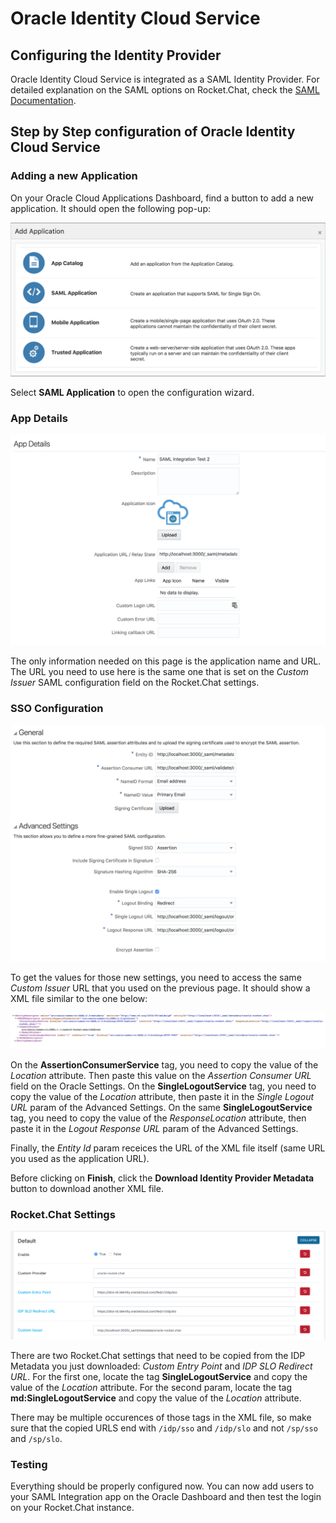 # Oracle Identity Cloud Service

## Configuring the Identity Provider

Oracle Identity Cloud Service is integrated as a SAML Identity Provider. For detailed explanation on the SAML options on Rocket.Chat, check the [SAML Documentation](./).

## Step by Step configuration of Oracle Identity Cloud Service

### Adding a new Application

On your Oracle Cloud Applications Dashboard, find a button to add a new application. It should open the following pop-up:

![](../../../.gitbook/assets/AddApplication.png)

Select **SAML Application** to open the configuration wizard.

### App Details

![](../../../.gitbook/assets/AppDetails.png)

The only information needed on this page is the application name and URL. The URL you need to use here is the same one that is set on the _Custom Issuer_ SAML configuration field on the Rocket.Chat settings.

### SSO Configuration

![](../../../.gitbook/assets/SSOConfiguration.png)

To get the values for those new settings, you need to access the same _Custom Issuer_ URL that you used on the previous page. It should show a XML file similar to the one below:

![](../../../.gitbook/assets/SampleXMLConfiguration.png)

On the **AssertionConsumerService** tag, you need to copy the value of the _Location_ attribute. Then paste this value on the _Assertion Consumer URL_ field on the Oracle Settings. On the **SingleLogoutService** tag, you need to copy the value of the _Location_ attribute, then paste it in the _Single Logout URL_ param of the Advanced Settings. On the same **SingleLogoutService** tag, you need to copy the value of the _ResponseLocation_ attribute, then paste it in the _Logout Response URL_ param of the Advanced Settings.

Finally, the _Entity Id_ param receices the URL of the XML file itself \(same URL you used as the application URL\).

Before clicking on **Finish**, click the **Download Identity Provider Metadata** button to download another XML file.

### Rocket.Chat Settings

![](../../../.gitbook/assets/RocketChatSettings.png)

There are two Rocket.Chat settings that need to be copied from the IDP Metadata you just downloaded: _Custom Entry Point_ and _IDP SLO Redirect URL_. For the first one, locate the tag **SingleLogoutService** and copy the value of the _Location_ attribute. For the second param, locate the tag **md:SingleLogoutService** and copy the value of the _Location_ attribute.

There may be multiple occurences of those tags in the XML file, so make sure that the copied URLS end with `/idp/sso` and `/idp/slo` and not `/sp/sso` and `/sp/slo`.

### Testing

Everything should be properly configured now. You can now add users to your SAML Integration app on the Oracle Dashboard and then test the login on your Rocket.Chat instance.

